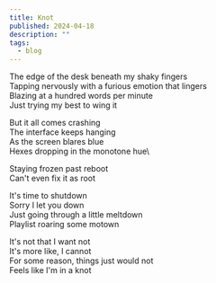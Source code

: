 ```yaml
---
title: Knot
published: 2024-04-18
description: ""
tags:
  - blog
---
```


The edge of the desk beneath my shaky fingers\
Tapping nervously with a furious emotion that lingers\
Blazing at a hundred words per minute\
Just trying my best to wing it

But it all comes crashing\
The interface keeps hanging\
As the screen blares blue\
Hexes dropping in the monotone hue\\

Staying frozen past reboot\
Can't even fix it as root

It's time to shutdown\
Sorry I let you down\
Just going through a little meltdown\
Playlist roaring some motown

It's not that I want not\
It's more like, I cannot\
For some reason, things just would not\
Feels like I'm in a knot
